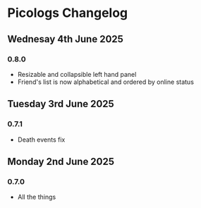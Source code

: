 # Picologs Changelog

## Wednesay 4th June 2025

### 0.8.0

* Resizable and collapsible left hand panel
* Friend's list is now alphabetical and ordered by online status

## Tuesday 3rd June 2025

### 0.7.1

* Death events fix

## Monday 2nd June 2025

### 0.7.0

* All the things
